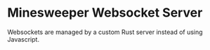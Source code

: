 # Minesweeper Websocket Server

Websockets are managed by a custom Rust server instead of using Javascript.

